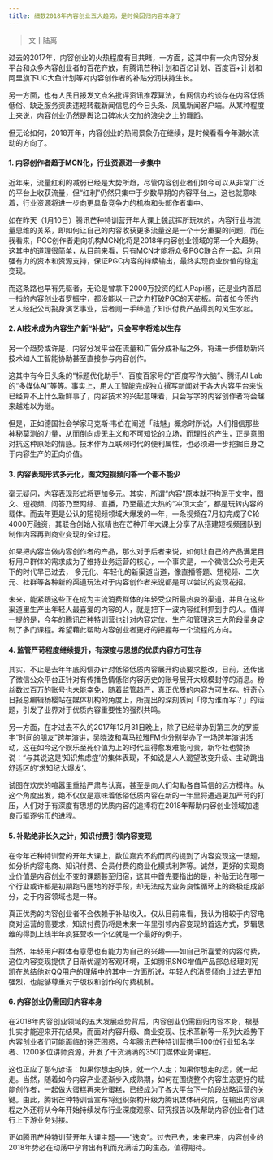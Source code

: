 ```yaml
---
title: 细数2018年内容创业五大趋势，是时候回归内容本身了
---
```


> 文丨陆离

过去的2017年，内容创业的火热程度有目共睹，一方面，这其中有一众内容分发平台和众多内容创业者的百花齐放，有腾讯芒种计划和百亿计划、百度百+计划和阿里旗下UC大鱼计划等对内容创作者的补贴分润扶持生长。


另一方面，也有人民日报发文点名批评资讯推荐算法，有网信办约谈存在内容低质低俗、缺乏服务资质违规转载新闻信息的今日头条、凤凰新闻客户端。从某种程度上来说，内容创业仍然是舆论口碑冰火交加的浪尖之上的舞蹈。


但无论如何，2018开年，内容创业的热闹景象仍在继续，是时候看看今年潮水流动的方向了。


#### 1. 内容创作者趋于MCN化，行业资源进一步集中


近年来，流量红利的减弱已经是大势所趋，尽管内容创业者们如今可以从非常广泛的平台上收获流量，但“红利”仍然只集中于少数早期的内容平台上，这也就意味着，行业资源将进一步向更具备竞争力的机构和头部作者集中。


如在昨天（1月10日）腾讯芒种特训营开年大课上魏武挥所玩味的，内容行业与流量思维的关系，即如何让自己的内容收获更多流量这是一个十分重要的问题，而在我看来，PGC创作者走向机构MCN化将是2018年内容创业领域的第一个大趋势。这其中的道理很简单，从目前来看，只有MCN才能将众多PGC联合在一起，利用强有力的资本和资源支持，保证PGC内容的持续输出，最终实现商业价值的稳定变现。


而这条路也早有先驱者，无论是曾拿下2000万投资的红人Papi酱，还是业内首屈一指的内容创业者罗振宇，都没能以一己之力打破PGC的天花板。前者如今签约艺人经纪公司投身演艺事业，后者则一手缔造了知识付费产品得到的风生水起。


#### 2. AI技术成为内容生产新“补贴”，只会写字将难以生存


另一个趋势或许是，内容分发平台在流量和广告分成补贴之外，将进一步借助新兴技术如人工智能协助甚至直接参与内容创作。


这其中有今日头条的“标题优化助手”、百度百家号的“百度写作大脑”、腾讯AI Lab的“多媒体AI”等等。事实上，用人工智能完成独立撰写新闻对于各大内容平台来说已经算不上什么新鲜事了，内容技术的兴起意味着，只会写字的内容创作者将会越来越难以为继。


但是，正如德国社会学家马克斯·韦伯在阐述「祛魅」概念时所说，人们相信那些神秘莫测的力量，从而倒向虚无主义和不可知论的立场，而理性的产生，正是意图对抗这种原始的情感。技术作为互联网时代的便利属性，也必须进一步挖掘自身之于内容生产的正向价值。


#### 3. 内容表现形式多元化，图文短视频问答一个都不能少


毫无疑问，内容表现形式将更加多元。其实，所谓“内容”原本就不拘泥于文字，图文、短视频、问答乃至网综、直播，乃至最近大热的“冲顶大会”，都是玩转内容的载体。而去年更是公认的短视频领域大爆发的一年，一条视频在7月初完成了C轮4000万融资，其联合创始人张晴也在芒种开年大课上分享了从搭建短视频团队到制作内容再到商业变现的全过程。


如果把内容当做内容创作者的产品，那么对于后者来说，如何让自己的产品满足目标用户群体的需求成为了维持业务运营的核心，一个事实是，一个微信公众号走天下的时代早已过去， 多元化、年轻化的新渠道当道，像直播答题、短视频、二次元、社群等各种新的渠道玩法对于内容创作者来说都是可以尝试的变现花招。


未来，能紧跟这些正在成为主流消费群体的年轻受众所最热衷的渠道，并且在这些渠道里生产出年轻人最喜爱的内容的人，就是把下一波内容红利抓到手的人。值得一提的是，今年的腾讯芒种特训营也针对内容定位、生产和管理这三大阶段量身定制了多门课程。希望藉此帮助内容创业者更好的把握每一个流程的方向。


#### 4. 监管严苛程度继续提升，有深度与思想的优质内容方可生存


其实，不止是去年年底网信办针对低俗低质内容展开约谈要求整改，日前，还传出了微信公众平台正针对有传播色情低俗内容历史的账号展开大规模封停的消息。粉丝数过百万的账号也未能幸免，随着监管趋严，真正优质的内容方可生存。好奇心日报总编辑杨樱站在媒体机构的角度上，所提出的深刻质问「你为谁而写？」的话题，引发了业界对于优质内容重要性的强烈共鸣。


另一方面，在才过去不久的2017年12月31日晚上，除了已经举办到第三次的罗振宇“时间的朋友”跨年演讲，吴晓波和喜马拉雅FM也分别举办了一场跨年演讲活动，这在如今这个娱乐至死价值为上的时代显得愈发难能可贵，新华社也赞扬说：“与其说这是‘知识焦虑症’的集体表现，不如说是人人渴望改变升级、主动跳出舒适区的‘求知纪大爆发’。


试图在欢庆的喧嚣里重拾严肃与认真，甚至是向人们勾勒各自笃信的远方模样。从这个角度出发，绝不仅仅是意味着低俗低质内容在新的一年里将遭遇更加严苛的打压，人们对于有深度有思想的优质内容的追捧将在2018年帮助内容创业领域加速良币驱逐劣币的进程。


#### 5. 补贴绝非长久之计，知识付费引领内容变现


在今年芒种特训营的开年大课上，数位嘉宾不约而同的提到了内容变现这一话题，如分析内容电商、知识付费、会员付费的商业化模式利弊等。诚然，更好的实现商业价值是内容创业不变的课题甚至归宿，这其中首先要指出的是，补贴无论在哪一个行业或许都是初期跑马圈地的好手段，却无法成为业务良性循环上的终极组成部分，之于内容领域也是一样。


真正优秀的内容创业者不会依赖于补贴收入。仅从目前来看，我认为相较于内容电商对运营的高要求，知识付费仍将是未来一年里引领内容变现的首选方式，罗辑思维的得到上线半年疯狂营收一个亿就是一个最好的例子。


当然，年轻用户群体有意愿也有能力为自己的兴趣——如自己所喜爱的内容付费，这位内容变现提供了日渐优渥的客观环境，正如腾讯SNG增值产品部总经理刘宪凯在总结他对QQ用户的理解中的其中一方面所说，年轻人的消费倾向比过去更加强烈，也能够尊重对于版权和创作的付费机制。


#### 6. 内容创业仍需回归内容本身


在2018年内容创业领域的五大发展趋势背后，内容创业仍需回归内容本身，根基扎实才能迎来开花结果，而面对内容升级、商业变现、技术革新等一系列大趋势下内容创业者们可能面临的迷茫困惑，今年腾讯芒种特训营携手100位行业知名学者、1200多位讲师资源，开发了干货满满的350门媒体业务课程。


这也正应了那句谚语：如果你想走的快，就一个人走；如果你想走的远，就一起走。当然，随着如今内容产业逐渐步入成熟期，如何在围绕整个内容生态更好的赋能创作者，一起做大蛋糕再来分蛋糕，已经成为了各大平台下一阶段战略运营的关键。由此，腾讯芒种特训营宣布将组织架构升级为腾讯媒体研究院，在输出内容课程之外还将从今年开始持续发布行业深度观察、研究报告以及帮助内容创业者们进行上下游业务对接。


正如腾讯芒种特训营开年大课主题——“迭变”。过去已去，未来已来，内容创业的2018年势必在动荡中孕育出有机而充满活力的生态，值得期待。